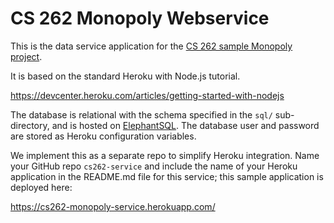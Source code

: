 # CS 262 Monopoly Webservice

This is the data service application for the [CS 262 sample Monopoly project](https://github.com/calvin-cs262-organization/monopoly-project).

It is based on the standard Heroku with Node.js tutorial.

<https://devcenter.heroku.com/articles/getting-started-with-nodejs>  

The database is relational with the schema specified in the `sql/` sub-directory,
 and is hosted on [ElephantSQL](https://www.elephantsql.com/). The database user
and password are stored as Heroku configuration variables.

We implement this as a separate repo to simplify Heroku integration. Name your
GitHub repo <code>cs262-service</code> and include the name of your Heroku application
in the README.md file for this service; this sample application is deployed here:

<https://cs262-monopoly-service.herokuapp.com/>
